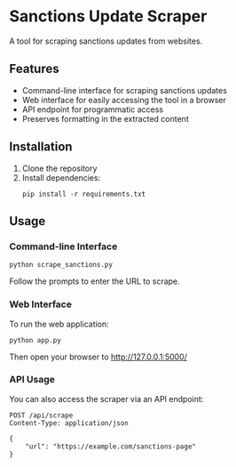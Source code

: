 # Sanctions Update Scraper

A tool for scraping sanctions updates from websites.

## Features

- Command-line interface for scraping sanctions updates
- Web interface for easily accessing the tool in a browser
- API endpoint for programmatic access
- Preserves formatting in the extracted content

## Installation

1. Clone the repository
2. Install dependencies:
   ```
   pip install -r requirements.txt
   ```

## Usage

### Command-line Interface

```
python scrape_sanctions.py
```

Follow the prompts to enter the URL to scrape.

### Web Interface

To run the web application:

```
python app.py
```

Then open your browser to http://127.0.0.1:5000/

### API Usage

You can also access the scraper via an API endpoint:

```
POST /api/scrape
Content-Type: application/json

{
    "url": "https://example.com/sanctions-page"
}
```
